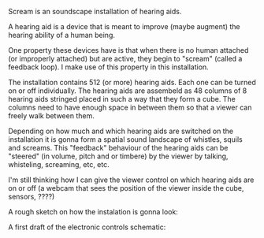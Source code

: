 Scream is an soundscape installation of hearing aids.

A hearing aid is a device that is meant to improve (maybe augment) the hearing ability of a human being.

One property these devices have is that when there is no human attached (or improperly attached) but are active, they begin to "scream" (called a feedback loop). I make use of this property in this installation.

The installation contains 512 (or more) hearing aids. Each one can be turned on or off individually. The hearing aids are assembeld as 48 columns of 8 hearing aids stringed placed in such a way that they form a cube. The columns need to have enough space in between them so that a viewer can freely walk between them.

Depending on how much and which hearing aids are switched on the installation it is gonna form a spatial sound landscape of whistles, squils and screams. This "feedback" behaviour of the hearing aids can be "steered" (in volume, pitch and or timbere) by the viewer by talking, whisteling, screaming, etc, etc.  

I'm still thinking how I can give the viewer control on which hearing aids are on or off (a webcam that sees the position of the viewer inside the cube, sensors, ????)

A rough sketch on how the instalation is gonna look:


A first draft of the electronic controls schematic:
